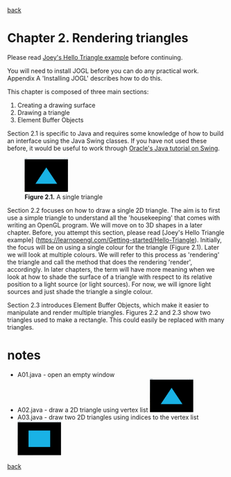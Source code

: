 [back](../README.md)

# Chapter 2. Rendering triangles

Please read [Joey's Hello Triangle example](https://learnopengl.com/Getting-started/Hello-Triangle) before continuing.

You will need to install JOGL before you can do any practical work. Appendix A 'Installing JOGL' describes how to do this.

This chapter is composed of three main sections:

1. Creating a drawing surface
2. Drawing a triangle
3. Element Buffer Objects

Section 2.1 is specific to Java and requires some knowledge of how to build an interface using the Java Swing classes. If you have not used these before, it would be useful to work through [Oracle's Java tutorial on Swing](https://docs.oracle.com/javase/tutorial/uiswing/index.html).

<figure>
  <img src="/ch2/img/A02_output.png" alt="output from A02" width="100">
  <figcaption><strong>Figure 2.1.</strong> A single triangle</figcaption>
</figure>

[This is a comment that will be hidden.]: # 

Section 2.2 focuses on how to draw a single 2D triangle. The aim is to first use a simple triangle to understand all the 'housekeeping' that comes with writing an OpenGL program. We will move on to 3D shapes in a later chapter. Before, you attempt this section, please read [Joey's Hello Triangle example] (https://learnopengl.com/Getting-started/Hello-Triangle). Initially, the focus will be on using a single colour for the triangle (Figure 2.1). Later we will look at multiple colours. We will refer to this process as 'rendering' the triangle and call the method that does the rendering 'render', accordingly. In later chapters, the term will have more meaning when we look at how to shade the surface of a triangle with respect to its relative position to a light source (or light sources). For now, we will ignore light sources and just shade the triangle a single colour.

Section 2.3 introduces Element Buffer Objects, which make it easier to manipulate and render multiple triangles. Figures 2.2 and 2.3 show two triangles used to make a rectangle. This could easily be replaced with many triangles.

# notes

- A01.java - open an empty window
- A02.java - draw a 2D triangle using vertex list <img src="/ch2/img/A02_output.png" alt="output from A02" width="100">
- A03.java - draw two 2D triangles using indices to the vertex list <img src="/ch2/img/A03_output.png" alt="output from A03" width="100">

[back](../README.md)
